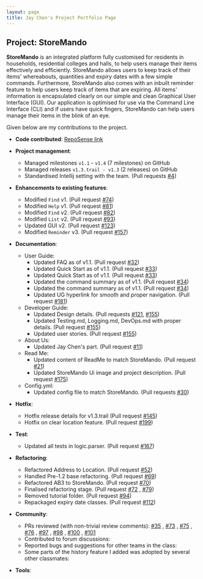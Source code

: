 ```yaml
---
layout: page 
title: Jay Chen's Project Portfolio Page
---
```


## Project: StoreMando

**StoreMando** is an integrated platform fully customised for residents in households, residential colleges and halls,
to help users manage their items effectively and efficiently. StoreMando allows users to keep track of their items'
whereabouts, quantities and expiry dates with a few simple commands. Furthermore, StoreMando also comes with an inbuilt
reminder feature to help users keep track of items that are expiring. All items' information is encapsulated clearly on
our simple and clean Graphical User Interface (GUI). Our application is optimised for use via the Command Line
Interface (CLI) and if users have quick fingers, StoreMando can help users manage their items in the blink of an eye.

Given below are my contributions to the project.

* **Code
  contributed**: [RepoSense link](https://nus-cs2103-ay2021s2.github.io/tp-dashboard/?search=&sort=groupTitle&sortWithin=title&since=2021-02-19&timeframe=commit&mergegroup=&groupSelect=groupByRepos&breakdown=false&tabOpen=true&tabType=authorship&zFR=false&tabAuthor=JayChenYJ&tabRepo=AY2021S2-CS2103T-W10-2%2Ftp%5Bmaster%5D&authorshipIsMergeGroup=false&authorshipFileTypes=docs~functional-code~test-code&authorshipIsBinaryFileTypeChecked=false)

* **Project management**:
    * Managed milestones `v1.1` - `v1.4` (7 milestones) on GitHub
    * Managed releases `v1.3.trail - v1.3` (2 releases) on GitHub  
    * Standardised Intellij setting with the team. (Pull
      requests [\#4](https://github.com/AY2021S2-CS2103T-W10-2/tp/pull/4))

* **Enhancements to existing features**:
    * Modified `Find` v1. (Pull request [\#74](https://github.com/AY2021S2-CS2103T-W10-2/tp/pull/74))
    * Modified `Help` v1. (Pull request [\#81](https://github.com/AY2021S2-CS2103T-W10-2/tp/pull/81))
    * Modified `Find` v2. (Pull request [\#82](https://github.com/AY2021S2-CS2103T-W10-2/tp/pull/82))
    * Modified `List` v2. (Pull request [\#93](https://github.com/AY2021S2-CS2103T-W10-2/tp/pull/93))
    * Updated GUI v2. (Pull request [\#123](https://github.com/AY2021S2-CS2103T-W10-2/tp/pull/123))
    * Modified `Reminder` v3. (Pull request [\#157](https://github.com/AY2021S2-CS2103T-W10-2/tp/pull/157))

* **Documentation**:
    * User Guide:
        * Updated FAQ as of v1.1. (Pull request [\#32](https://github.com/AY2021S2-CS2103T-W10-2/tp/pull/32))
        * Updated Quick Start as of v1.1. (Pull request [\#33](https://github.com/AY2021S2-CS2103T-W10-2/tp/pull/33))
        * Updated Quick Start as of v1.1. (Pull request [\#33](https://github.com/AY2021S2-CS2103T-W10-2/tp/pull/33))  
        * Updated the command summary as of v1.1. (Pull
          request [\#34](https://github.com/AY2021S2-CS2103T-W10-2/tp/pull/34))
        * Updated the command summary as of v1.1. (Pull
          request [\#34](https://github.com/AY2021S2-CS2103T-W10-2/tp/pull/34))
        * Updated UG hyperlink for smooth and proper navigation. (Pull request [\#181](https://github.com/AY2021S2-CS2103T-W10-2/tp/pull/181))
    * Developer Guide:
        * Updated Design details. (Pull requests [\#121](https://github.com/AY2021S2-CS2103T-W10-2/tp/pull/121), [\#155](https://github.com/AY2021S2-CS2103T-W10-2/tp/pull/155))
        * Updated Testing.md, Logging.md, DevOps.md with proper details. (Pull request [\#155](https://github.com/AY2021S2-CS2103T-W10-2/tp/pull/155))
        * Updated user stories. (Pull request [\#155](https://github.com/AY2021S2-CS2103T-W10-2/tp/pull/155))
    * About Us:
        * Updated Jay Chen's part. (Pull request [\#11](https://github.com/AY2021S2-CS2103T-W10-2/tp/pull/11))
    * Read Me:
        * Updated content of ReadMe to match StoreMando. (Pull
          request [\#21](https://github.com/AY2021S2-CS2103T-W10-2/tp/pull/21))
        * Updated StoreMando Ui image and project description. (Pull request [\#175](https://github.com/AY2021S2-CS2103T-W10-2/tp/pull/175))
    * Config.yml:
        * Updated config file to match StoreMando. (Pull
          requests [\#30](https://github.com/AY2021S2-CS2103T-W10-2/tp/pull/30))

* **Hotfix**:
    * Hotfix release details for v1.3.trail (Pull request [\#145](https://github.com/AY2021S2-CS2103T-W10-2/tp/pull/145))
    * Hotfix on clear location feature. (Pull request [\#199](https://github.com/AY2021S2-CS2103T-W10-2/tp/pull/199))
    
* **Test**:
    * Updated all tests in logic.parser. (Pull request [\#167](https://github.com/AY2021S2-CS2103T-W10-2/tp/pull/167))

* **Refactoring**:
    * Refactored Address to Location. (Pull request [\#52](https://github.com/AY2021S2-CS2103T-W10-2/tp/pull/52))
    * Handled Pre-1.2 base refactoring. (Pull request [\#69](https://github.com/AY2021S2-CS2103T-W10-2/tp/pull/69))
    * Refactored AB3 to StoreMando. (Pull request [\#70](https://github.com/AY2021S2-CS2103T-W10-2/tp/pull/70))
    * Finalised refactoring stage. (Pull request [\#72](https://github.com/AY2021S2-CS2103T-W10-2/tp/pull/72)
      , [\#79](https://github.com/AY2021S2-CS2103T-W10-2/tp/pull/79))
    * Removed tutorial folder. (Pull request [\#94](https://github.com/AY2021S2-CS2103T-W10-2/tp/pull/94))
    * Repackaged expiry date classes. (Pull request [\#112](https://github.com/AY2021S2-CS2103T-W10-2/tp/pull/112))

* **Community**:
    * PRs reviewed (with non-trivial review comments): [\#35](https://github.com/AY2021S2-CS2103T-W10-2/tp/pull/35)
      , [\#73](https://github.com/AY2021S2-CS2103T-W10-2/tp/pull/73)
      , [\#75](https://github.com/AY2021S2-CS2103T-W10-2/tp/pull/75)
      , [\#76](https://github.com/AY2021S2-CS2103T-W10-2/tp/pull/76)
      , [\#97](https://github.com/AY2021S2-CS2103T-W10-2/tp/pull/97)
      , [\#98](https://github.com/AY2021S2-CS2103T-W10-2/tp/pull/98)
      , [\#100](https://github.com/AY2021S2-CS2103T-W10-2/tp/pull/100)
      , [\#101](https://github.com/AY2021S2-CS2103T-W10-2/tp/pull/101)
    * Contributed to forum discussions:
    * Reported bugs and suggestions for other teams in the class:
    * Some parts of the history feature I added was adopted by several other classmates:

* **Tools**:

